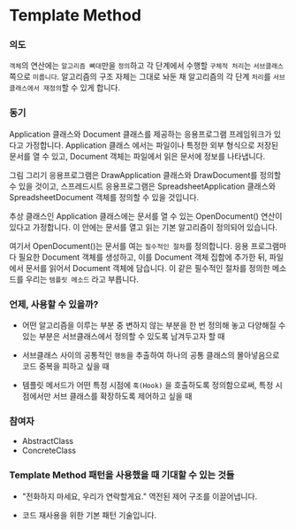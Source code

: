 # Template Method 

### 의도

`객체`의 연산에는 `알고리즘 뼈대`만을 `정의`하고 각 단계에서 수행할 `구체적 처리`는 `서브클래스` 쪽으로 `미룹니다`. 알고리즘의 구조 자체는 그대로 놔둔 채 알고리즘의 각 단계 `처리`를 `서브클래스에서 재정의`할 수 있게 합니다.

### 동기

Application 클래스와 Document 클래스를 제공하는 응용프로그램 프레임워크가 있다고 가정합니다. Application 클래스 에서는 파일이나 특정한 외부 형식으로 저장된 문서를 열 수 있고, Document 객체는 파일에서 읽은 문서에 정보를 나타냅니다.  

그림 그리기 응용프로그램은 DrawApplication 클래스와 DrawDocument를 정의할 수 있을 것이고, 스프레드시트 응용프로그램은 SpreadsheetApplication 클래스와 SpreadsheetDocument 객체를 정의할 수 있을 것입니다.  

추상 클래스인 Application 클래스에는 문서를 열 수 있는 OpenDocument() 연산이 있다고 가정합니다. 이 안에는 문서를 열고 읽는 기본 알고리즘이 정의되어 있습니다.  

여기서 OpenDocument()는 문서를 여는 `필수적인 절차`를 정의합니다. 응용 프로그램마다 필요한 Document 객체를 생성하고, 이를 Document 객체 집합에 추가한 뒤, 파일에서 문서를 읽어서 Document 객체에 담습니다. 이 같은  필수적인 절차를 정의한 메소드를 우리는 `템플릿 메소드` 라고 부릅니다.  

### 언제, 사용할 수 있을까?

- 어떤 알고리즘을 이루는 부분 중 변하지 않는 부분을 한 번 정의해 놓고 다양해질 수 있는 부분은 서브클래스에서 정의할 수 있도록 남겨두고자 할 때

- 서브클래스 사이의 공통적인 `행동`을 추출하여 하나의 공통 클래스의 몰아넣음으로 코드 중복을 피하고 싶을 때

- 템플릿 메서드가 어떤 특정 시점에 `훅(Hook)` 을 호출하도록 정의함으로써, 특정 시점에서만 서브 클래스를 확장하도록 제어하고 싶을 때

### 참여자

- AbstractClass
- ConcreteClass

### Template Method 패턴을 사용했을 때 기대할 수 있는 것들

- "전화하지 마세요, 우리가 연락할게요." 역전된 제어 구조를 이끌어냅니다.  

- 코드 재사용을 위한 기본 패턴 기술입니다.

